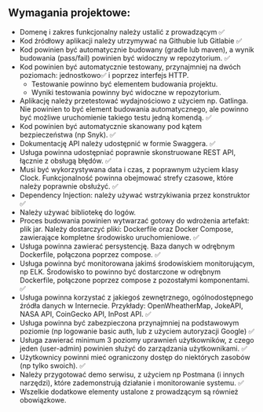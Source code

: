 ## Wymagania projektowe: 
- Domenę i zakres funkcjonalny należy ustalić z prowadzącym  ✅
- Kod źródłowy aplikacji należy utrzymywać na Githubie lub Gitlabie ✅
- Kod powinien być automatycznie budowany (gradle lub maven), a wynik budowania (pass/fail) powinien być widoczny w repozytorium. ✅
- Kod powinien być automatycznie testowany, przynajmniej na dwóch poziomach: jednostkowo✅ i poprzez interfejs HTTP. 
	- Testowanie powinno być elementem budowania projektu.
	- Wyniki testowania powinny być widoczne w repozytorium.
- Aplikację należy przetestować wydajnościowo z użyciem np. Gatlinga. Nie powinien to być element budowania automatycznego, ale powinno być możliwe uruchomienie takiego testu jedną komendą. ✅
- Kod powinien być automatycznie skanowany pod kątem bezpieczeństwa (np Snyk). ✅
- Dokumentację API należy udostępnić w formie Swaggera. ✅
- Usługa powinna udostępniać poprawnie skonstruowane REST API, łącznie z obsługą błędów. ✅
- Musi być wykorzystywana data i czas, z poprawnym użyciem klasy Clock. Funkcjonalność powinna obejmować strefy czasowe, które należy poprawnie obsłużyć. ✅
- Dependency Injection: należy używać wstrzykiwania przez konstruktor ✅
- Należy używać bibliotekę do logów.
- Proces budowania powinien wytwarzać gotowy do wdrożenia artefakt: plik jar.  Należy dostarczyć pliki: Dockerfile oraz Docker Compose, zawierające kompletne środowisko uruchomieniowe. ✅
- Usługa powinna zawierać persystencję. Baza danych w odrębnym Dockerfile, połączona poprzez compose. ✅
- Usługa powinna być monitorowana jakimś środowiskiem monitorującym, np ELK. Środowisko to powinno być dostarczone w odrębnym Dockerfile, połączone poprzez compose z pozostałymi komponentami. ✅
- Usługa powinna korzystać z jakiegoś zewnętrznego, ogólnodostępnego źródła danych w Internecie. Przykłady: OpenWheatherMap, JokeAPI, NASA API, CoinGecko API, InPost API. ✅
- Usługa powinna być zabezpieczona przynajmniej na podstawowym poziomie (np logowanie basic auth, lub z użyciem autoryzacji Google) ✅
- Usługa zawierać minimum 3 poziomy uprawnień użytkowników, z czego jeden (user-admin) powinien służyć do zarządzania użytkownikami. ✅
- Użytkownicy powinni mieć ograniczony dostęp do niektórych zasobów (np tylko swoich). ✅
- Należy przygotować demo serwisu, z użyciem np Postmana (i innych narzędzi), które zademonstrują działanie i monitorowanie systemu. ✅
- Wszelkie dodatkowe elementy ustalone z prowadzącym są również obowiązkowe.

